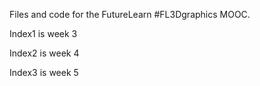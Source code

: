Files and code for the FutureLearn #FL3Dgraphics MOOC.

Index1 is week 3

Index2 is week 4

Index3 is week 5
